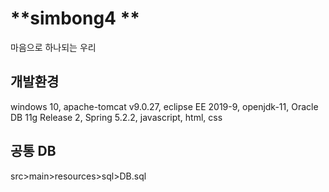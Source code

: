 # **simbong4 **

마음으로 하나되는 우리

## **개발환경**


windows 10, apache-tomcat v9.0.27, eclipse EE 2019-9, openjdk-11, Oracle DB 11g Release 2, Spring 5.2.2, javascript, html, css


## **공통 DB**


src>main>resources>sql>DB.sql

